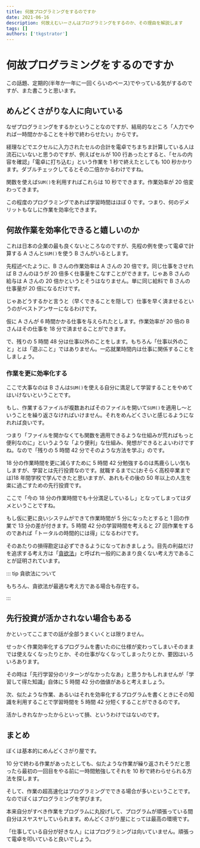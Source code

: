 ```yaml
---
title: 何故プログラミングをするのですか
date: 2021-06-16
description: 何故えむいーさんはプログラミングをするのか、その理由を解説します
tags: []
authors: ['tkgstrator']
---
```


# 何故プログラミングをするのですか

この話題、定期的(半年か一年に一回くらいのペース)でやっている気がするのですが、また書こうと思います。

## めんどくさがりな人に向いている

なぜプログラミングをするかということなのですが、結局的なところ「人力でやれば一時間かかることを十秒で終わらせたい」からです。

経理などでエクセルに入力されたセルの合計を電卓でちまちま計算している人は流石にいないと思うのですが、例えばセルが 100 行あったとすると、「セルの内容を確認」「電卓に打ち込む」という作業を 1 秒で終えたとしても 100 秒かかります。ダブルチェックしてるとその二倍かかるわけですね。

関数を使えば`SUM()`を利用すればこれらは 10 秒でできます。作業効率が 20 倍変わってきます。

この程度のプログラミングであれば学習時間はほぼ 0 です。つまり、何のデメリットもなしに作業を効率化できます。

## 何故作業を効率化できると嬉しいのか

これは日本の企業の最も良くないところなのですが、先程の例を使って電卓で計算する A さんと`SUM()`を使う B さんがいるとします。

先程述べたように、B さんの作業効率は A さんの 20 倍です。同じ仕事をさせれば B さんのほうが 20 倍多く仕事量をこなすことができます。じゃあ B さんの給与は A さんの 20 倍かというとそうはなりません。単に同じ給料で B さんの仕事量が 20 倍になるだけです。

じゃあどうするかと言うと（早くできることを隠して）仕事を早く済ませるというのがベストアンサーになるわけです。

仮に A さんが 6 時間かかる仕事を与えられたとします。作業効率が 20 倍の B さんはその仕事を 18 分で済ませることができます。

で、残りの 5 時間 48 分は仕事以外のことをします。もちろん「仕事以外のこと」とは「遊ぶこと」ではありません。一応就業時間内は仕事に関係することをしましょう。

### 作業を更に効率化する

ここで大事なのは B さんは`SUM()`を使える自分に満足して学習することをやめてはいけないということです。

もし、作業するファイルが複数あればそのファイルを開いて`SUM()`を適用し～ということを繰り返さなければいけません。それをめんどくさいと感じるようになれれば良いです。

つまり「ファイルを開かなくても関数を適用できるような仕組みが荒ればもっと便利なのに」というような「より便利」な仕組み、発想ができるとよいわけですね。なので「残りの 5 時間 42 分でそのような方法を学ぶ」のです。

18 分の作業時間を更に減らすために 5 時間 42 分勉強するのは馬鹿らしい気もしますが、学習とは先行投資なのです。就職するまでに(おそらく高校卒業までは)18 年間学校で学んできたと思いますが、あれもその後の 50 年以上の人生を楽に過ごすための先行投資です。

ここで「今の 18 分の作業時間でも十分満足しているし」となってしまってはダメということですね。

もし仮に更に良いシステムができて作業時間が 5 分になったとすると 1 回の作業で 13 分の差が付きます。5 時間 42 分の学習時間を考えると 27 回作業をするのであれば「トータルの時間的には得」になるわけです。

そのあたりの損得勘定は必ずできるようになっておきましょう。目先の利益だけを追求する考え方は「[貪欲法](https://ja.wikipedia.org/wiki/%E8%B2%AA%E6%AC%B2%E6%B3%95)」と呼ばれ一般的にあまり良くない考え方であることが証明されています。

::: tip 貪欲法について

もちろん、貪欲法が最適な考え方である場合も存在する。

:::

## 先行投資が活かされない場合もある

かといってここまでの話が全部うまくいくとは限りません。

せっかく作業効率化するプログラムを書いたのに仕様が変わってしまいそのままでは使えなくなったりとか、その仕事がなくなってしまったりとか、要因はいろいろあります。

その時は「先行学習分のリターンがなかったなあ」と思うかもしれませんが「学習して得た知識」自体に 5 時間 42 分の価値があると考えましょう。

次、似たような作業、あるいはそれを効率化するプログラムを書くときにその知識を利用することで学習時間を 5 時間 42 分短くすることができるのです。

活かしきれなかったからといって損、というわけではないのです。

## まとめ

ぼくは基本的にめんどくさがり屋です。

10 分で終わる作業があったとしても、似たような作業が繰り返されそうだと思ったら最初の一回目をやる前に一時間勉強してそれを 10 秒で終わらせられる方法を探します。

そして、作業の超高速化はプログラミングでできる場合が多いということです。なのでぼくはプログラミングを学びます。

本来自分がすべき作業をプログラムに丸投げして、プログラムが頑張っている間自分はスヤスヤしていられます。めんどくさがり屋にとっては最高の環境です。

「仕事している自分が好きな人」にはプログラミングは向いていません。頑張って電卓を叩いていると良いでしょう。



